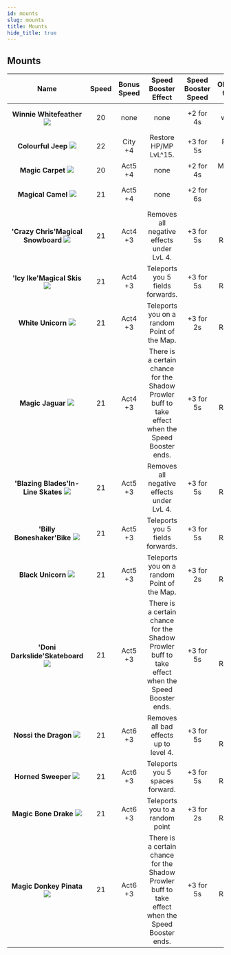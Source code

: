 ```yaml
---
id: mounts
slug: mounts
title: Mounts
hide_title: true
---
```


## **Mounts**

|                                      Name                                       | Speed | Bonus Speed |                                       Speed Booster Effect                                        | Speed Booster Speed |   Obtainable through   |
|:-------------------------------------------------------------------------------:|:-----:|:-----------:|:-------------------------------------------------------------------------------------------------:|:-------------------:|:----------------------:|
|          **Winnie Whitefeather** ![](https://i.imgur.com/qD7Bcpv.png)           |  20   |    none     |                                               none                                                |    +2 for 4s     |          Level 1 welcome box          |
|             **Colourful Jeep** ![](https://i.imgur.com/X7u7axf.png)             |  22   |   City +4   |                                       Restore HP/MP LvL^15.                                       |    +3 for 5s     |      Rainbow Shop      |
|              **Magic Carpet** ![](https://i.imgur.com/badHZa8.png)              |  20   |   Act5 +4   |                                               none                                                |    +2 for 4s     |   Mysterious Relict    |
|             **Magical Camel** ![](https://i.imgur.com/HJg3uKj.png)              |  21   |   Act5 +4   |                                               none                                                |    +2 for 6s     |   Morph Scrolls only   |
|     **'Crazy Chris'Magical Snowboard** ![](https://i.imgur.com/mhcAmDH.png)     |  21   |   Act4 +3   |                             Removes all negative effects under LvL 4.                             |    +3 for 5s     |      A4 Raidboxes      |
|         **'Icy Ike'Magical Skis** ![](https://i.imgur.com/s5LEcG7.png)          |  21   |   Act4 +3   |                                 Teleports you 5 fields forwards.                                  |    +3 for 5s     |      A4 Raidboxes      |
|             **White Unicorn** ![](https://i.imgur.com/yqUCkaD.png)              |  21   |   Act4 +3   |                            Teleports you on a random Point of the Map.                            |    +3 for 2s     |      A4 Raidboxes      |
|              **Magic Jaguar** ![](https://i.imgur.com/Z5hyZhQ.png)              |  21   |   Act4 +3   | There is a certain chance for the Shadow Prowler buff to take effect when the Speed Booster ends. |    +3 for 5s     |      A4 Raidboxes      |
|     **'Blazing Blades'In-Line Skates** ![](https://i.imgur.com/CzTz2CR.png)     |  21   |   Act5 +3   |                             Removes all negative effects under LvL 4.                             |    +3 for 5s     |     A5.2 Raidboxes     |
|         **'Billy Boneshaker'Bike** ![](https://i.imgur.com/dJe4EoV.png)         |  21   |   Act5 +3   |                                 Teleports you 5 fields forwards.                                  |    +3 for 5s     |     A5.2 Raidboxes     |
|             **Black Unicorn** ![](https://i.imgur.com/12nyUeq.png)              |  21   |   Act5 +3   |                            Teleports you on a random Point of the Map.                            |    +3 for 2s     |     A5.2 Raidboxes     |
|       **'Doni Darkslide'Skateboard** ![](https://i.imgur.com/Nea4YkQ.png)       |  21   |   Act5 +3   | There is a certain chance for the Shadow Prowler buff to take effect when the Speed Booster ends. |    +3 for 5s     | Shop + A5.2 Raidboxes  |
|                          **Nossi the Dragon**  ![](https://i.imgur.com/WdnNKsY.png)                          |  21   |   Act6 +3   |                              Removes all bad effects up to level 4.                               |      +3 for 5s      | Shop + A6.1 Raidboxes |
|                           **Horned Sweeper**  ![](https://i.imgur.com/5mcst0m.png)                          |  21   |   Act6 +3   |                                  Teleports you 5 spaces forward.                                  |      +3 for 5s      |     A6.1 Raidboxes      |
|                          **Magic Bone Drake**    ![](https://i.imgur.com/WHcPhoX.png)                     |  21   |   Act6 +3   |                                  Teleports you to a random point                                  |      +3 for 2s      |     A6.1 Raidboxes      |
|                         **Magic Donkey Pinata**   ![](https://i.imgur.com/GfZgFWd.png)                      |  21   |   Act6 +3   | There is a certain chance for the Shadow Prowler buff to take effect when the Speed Booster ends. |      +3 for 5s      |     A6.1 Raidboxes      |
